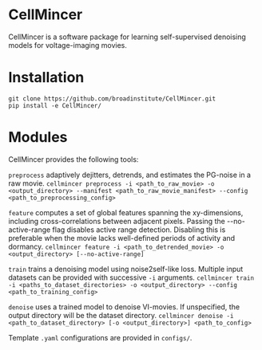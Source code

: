 CellMincer
===========

CellMincer is a software package for learning self-supervised denoising models for voltage-imaging movies.

Installation
============

```
git clone https://github.com/broadinstitute/CellMincer.git
pip install -e CellMincer/
```

Modules
=======

CellMincer provides the following tools:

`preprocess` adaptively dejitters, detrends, and estimates the PG-noise in a raw movie.
`cellmincer preprocess -i <path_to_raw_movie> -o <output_directory> --manifest <path_to_raw_movie_manifest> --config <path_to_preprocessing_config>`

`feature` computes a set of global features spanning the xy-dimensions, including cross-correlations between adjacent pixels. Passing the --no-active-range flag disables active range detection. Disabling this is preferable when the movie lacks well-defined periods of activity and dormancy.
`cellmincer feature -i <path_to_detrended_movie> -o <output_directory> [--no-active-range]`

`train` trains a denoising model using noise2self-like loss. Multiple input datasets can be provided with successive `-i` arguments.
`cellmincer train -i <paths_to_dataset_directories> -o <output_directory> --config <path_to_training_config>`

`denoise` uses a trained model to denoise VI-movies. If unspecified, the output directory will be the dataset directory.
`cellmincer denoise -i <path_to_dataset_directory> [-o <output_directory>] <path_to_config>`

Template `.yaml` configurations are provided in `configs/`.
